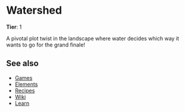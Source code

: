 # Watershed

**Tier**: 1

A pivotal plot twist in the landscape where water decides which way it wants to go for the grand finale!

## See also

* [Games](/wiki/games)
* [Elements](/wiki/elements)
* [Recipes](/wiki/recipes)
* [Wiki](/wiki/index)
* [Learn](/learn/index)